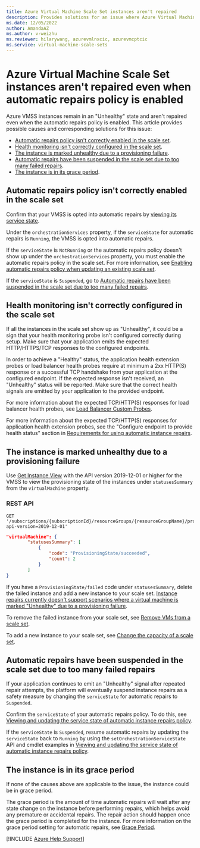 ```yaml
---
title: Azure Virtual Machine Scale Set instances aren't repaired
description: Provides solutions for an issue where Azure Virtual Machine Scale Set instances aren't repaired even when the automatic repairs policy is enabled.
ms.date: 12/05/2022
author: AmandaAZ
ms.author: v-weizhu
ms.reviewer: hilarywang, azurevmlnxcic, azurevmcptcic
ms.service: virtual-machine-scale-sets
---
```

# Azure Virtual Machine Scale Set instances aren't repaired even when automatic repairs policy is enabled

Azure VMSS instances remain in an "Unhealthy" state and aren't repaired even when the automatic repairs policy is enabled. This article provides possible causes and corresponding solutions for this issue:

- [Automatic repairs policy isn't correctly enabled in the scale set](#automatic-repairs-not-enabled).
- [Health monitoring isn't correctly configured in the scale set](#health-monitoring-not-configured).
- [The instance is marked unhealthy due to a provisioning failure](#instance-marked-unhealthy).
- [Automatic repairs have been suspended in the scale set due to too many failed repairs](#automatic-repairs-suspended).
- [The instance is in its grace period](#instance-in-grace-period).

## <a id="automatic-repairs-not-enabled"></a>Automatic repairs policy isn't correctly enabled in the scale set

Confirm that your VMSS is opted into automatic repairs by [viewing its service state](/azure/virtual-machine-scale-sets/virtual-machine-scale-sets-automatic-instance-repairs#viewing-and-updating-the-service-state-of-automatic-instance-repairs-policy).

Under the `orchestrationServices` property, if the `serviceState` for automatic repairs is `Running`, the VMSS is opted into automatic repairs.

If the `serviceState` is `NotRunning` or the automatic repairs policy doesn't show up under the `orchestrationServices` property, you must enable the automatic repairs policy in the scale set. For more information, see [Enabling automatic repairs policy when updating an existing scale set](/azure/virtual-machine-scale-sets/virtual-machine-scale-sets-automatic-instance-repairs#enabling-automatic-repairs-policy-when-updating-an-existing-scale-set).

If the `serviceState` is `Suspended`, go to [Automatic repairs have been suspended in the scale set due to too many failed repairs](#automatic-repairs-suspended).

## <a id="health-monitoring-not-configured"></a>Health monitoring isn't correctly configured in the scale set

If all the instances in the scale set show up as "Unhealthy", it could be a sign that your health monitoring probe isn't configured correctly during setup. Make sure that your application emits the expected HTTP/HTTPS/TCP responses to the configured endpoints.

In order to achieve a "Healthy" status, the application health extension probes or load balancer health probes require at minimum a 2xx HTTP(S) response or a successful TCP handshake from your application at the configured endpoint. If the expected response isn't received, an "Unhealthy" status will be reported. Make sure that the correct health signals are emitted by your application to the provided endpoint.

For more information about the expected TCP/HTTP(S) responses for load balancer health probes, see [Load Balancer Custom Probes](/azure/load-balancer/load-balancer-custom-probe-overview#tcp-probe).

For more information about the expected TCP/HTTP(S) responses for application health extension probes, see the "Configure endpoint to provide health status" section in [Requirements for using automatic instance repairs](/azure/virtual-machine-scale-sets/virtual-machine-scale-sets-automatic-instance-repairs#requirements-for-using-automatic-instance-repairs).

## <a id="instance-marked-unhealthy"></a>The instance is marked unhealthy due to a provisioning failure

Use [Get Instance View](/rest/api/compute/virtual-machine-scale-sets/get-instance-view?tabs=HTTP) with the API version 2019-12-01 or higher for the VMSS to view the provisioning state of the instances under `statusesSummary` from the `virtualMachine` property.

### REST API

```http
GET '/subscriptions/{subscriptionId}/resourceGroups/{resourceGroupName}/providers/Microsoft.Compute/virtualMachineScaleSets/{vmScaleSetName}/instanceView?api-version=2019-12-01'
```

```json
"virtualMachine": {
        "statusesSummary": [
            {
                "code": "ProvisioningState/succeeded",
                "count": 2
            }
        ]
}
```

If you have a `ProvisioningState/failed` code under `statusesSummary`, delete the failed instance and add a new instance to your scale set. [Instance repairs currently doesn't support scenarios where a virtual machine is marked "Unhealthy" due to a provisioning failure](/azure/virtual-machine-scale-sets/virtual-machine-scale-sets-automatic-instance-repairs#requirements-for-using-automatic-instance-repairs).

To remove the failed instance from your scale set, see [Remove VMs from a scale set](/azure/virtual-machine-scale-sets/virtual-machine-scale-sets-manage-powershell#remove-vms-from-a-scale-set).

To add a new instance to your scale set, see [Change the capacity of a scale set](/azure/virtual-machine-scale-sets/virtual-machine-scale-sets-manage-powershell#change-the-capacity-of-a-scale-set).

## <a id="automatic-repairs-suspended"></a>Automatic repairs have been suspended in the scale set due to too many failed repairs

If your application continues to emit an "Unhealthy" signal after repeated repair attempts, the platform will eventually suspend instance repairs as a safety measure by changing the `serviceState` for automatic repairs to `Suspended`.

Confirm the `serviceState` of your automatic repairs policy. To do this, see [Viewing and updating the service state of automatic instance repairs policy](/azure/virtual-machine-scale-sets/virtual-machine-scale-sets-automatic-instance-repairs#viewing-and-updating-the-service-state-of-automatic-instance-repairs-policy).

If the `serviceState` is `Suspended`, resume automatic repairs by updating the `serviceState` back to `Running` by using the `setOrchestrationServiceState` API and cmdlet examples in [Viewing and updating the service state of automatic instance repairs policy](/azure/virtual-machine-scale-sets/virtual-machine-scale-sets-automatic-instance-repairs#viewing-and-updating-the-service-state-of-automatic-instance-repairs-policy).

## <a id="instance-in-grace-period"></a>The instance is in its grace period

If none of the causes above are applicable to the issue, the instance could be in grace period.

The grace period is the amount of time automatic repairs will wait after any state change on the instance before performing repairs, which helps avoid any premature or accidental repairs. The repair action should happen once the grace period is completed for the instance. For more information on the grace period setting for automatic repairs, see [Grace Period](/azure/virtual-machine-scale-sets/virtual-machine-scale-sets-automatic-instance-repairs#grace-period).

[!INCLUDE [Azure Help Support](../../includes/azure-help-support.md)]
